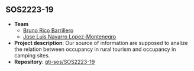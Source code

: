 ## SOS2223-19

- **Team**
  - [Bruno Rico Barrillero](https://github.com/brico1994)
  - [Jose Luis Navarro Lopez-Montenegro](https://github.com/josnavlop4)
- **Project description**: Our source of information are supposed to analize the relation between occupancy in rural tourism and occupancy in camping sites.
- **Repository**: [gti-sos/SOS2223-19](https://github.com/gti-sos/SOS2223-19)
